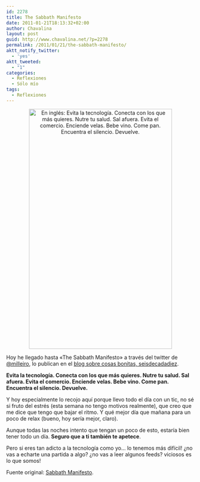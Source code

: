 ```yaml
---
id: 2278
title: The Sabbath Manifesto
date: 2011-01-21T18:13:32+02:00
author: Chavalina
layout: post
guid: http://www.chavalina.net/?p=2278
permalink: /2011/01/21/the-sabbath-manifesto/
aktt_notify_twitter:
  - 'yes'
aktt_tweeted:
  - "1"
categories:
  - Reflexiones
  - Sólo mío
tags:
  - Reflexiones
---
```

<p style="text-align: center;">
  <img class="size-full wp-image-2287    aligncenter" title="sabbath-manifesto" src="http://www.chavalina.net/imagenes/2011/01/sabbath-manifesto.png" alt="En inglés: Evita la tecnología. Conecta con los que más quieres. Nutre tu salud. Sal afuera. Evita el comercio. Enciende velas. Bebe vino. Come pan. Encuentra el silencio. Devuelve." width="383" height="643" srcset="http://www.chavalina.net/imagenes/2011/01/sabbath-manifesto.png 383w, http://www.chavalina.net/imagenes/2011/01/sabbath-manifesto-178x300.png 178w, http://www.chavalina.net/imagenes/2011/01/sabbath-manifesto-297x500.png 297w" sizes="(max-width: 383px) 100vw, 383px" />
</p>

Hoy he llegado hasta «The Sabbath Manifesto» a través del twitter de <a href="http://twitter.com/milleiro" target="_blank">@milleiro</a>, lo publican en el <a href="http://bit.ly/etjVNW" target="_blank">blog sobre cosas bonitas, seisdecadadiez</a>.

**Evita la tecnología. Conecta con los que más quieres. Nutre tu salud. Sal afuera. Evita el comercio. Enciende velas. Bebe vino. Come pan. Encuentra el silencio. Devuelve.**

Y hoy especialmente lo recojo aquí porque llevo todo el día con un tic, no sé si fruto del estrés (esta semana no tengo motivos realmente), que creo que me dice que tengo que bajar el ritmo. Y qué mejor día que mañana para un poco de relax (bueno, hoy sería mejor, claro).

Aunque todas las noches intento que tengan un poco de esto, estaría bien tener todo un día. **Seguro que a ti también te apetece**.

Pero si eres tan adicto a la tecnología como yo&#8230; lo tenemos más difícil! ¿no vas a echarte una partida a algo? ¿no vas a leer algunos feeds? viciosos es lo que somos!

Fuente original: <a href="http://www.sabbathmanifesto.org/" target="_blank">Sabbath Manifesto</a>.